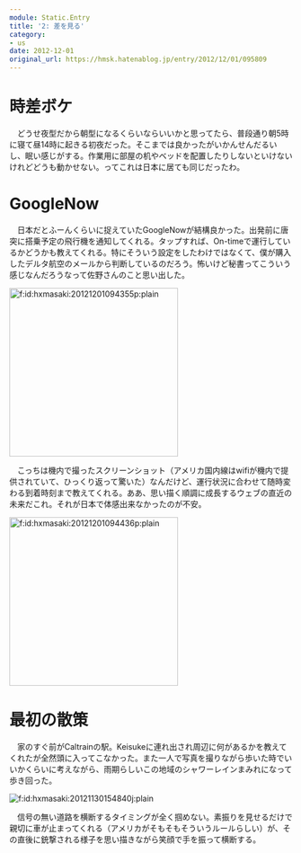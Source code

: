 ```yaml
---
module: Static.Entry
title: '2: 差を見る'
category:
- us
date: 2012-12-01
original_url: https://hmsk.hatenablog.jp/entry/2012/12/01/095809
---
```


# 時差ボケ
　どうせ夜型だから朝型になるくらいならいいかと思ってたら、普段通り朝5時に寝て昼14時に起きる初夜だった。そこまでは良かったがいかんせんだるいし、眠い感じがする。作業用に部屋の机やベッドを配置したりしないといけないけれどどうも動かせない。ってこれは日本に居ても同じだったわ。

# GoogleNow
　日本だとふーんくらいに捉えていたGoogleNowが結構良かった。出発前に唐突に搭乗予定の飛行機を通知してくれる。タップすれば、On-timeで運行しているかどうかも教えてくれる。特にそういう設定をしたわけではなくて、僕が購入したデルタ航空のメールから判断しているのだろう。怖いけど秘書ってこういう感じなんだろうなって佐野さんのこと思い出した。

<img src="http://cdn-ak.f.st-hatena.com/images/fotolife/h/hxmasaki/20121201/20121201094355.png" alt="f:id:hxmasaki:20121201094355p:plain" title="f:id:hxmasaki:20121201094355p:plain" class="hatena-fotolife" itemprop="image" width="300px">

　こっちは機内で撮ったスクリーンショット（アメリカ国内線はwifiが機内で提供されていて、ひっくり返って驚いた）なんだけど、運行状況に合わせて随時変わる到着時刻まで教えてくれる。ああ、思い描く順調に成長するウェブの直近の未来だこれ。それが日本で体感出来なかったのが不安。

<img src="http://cdn-ak.f.st-hatena.com/images/fotolife/h/hxmasaki/20121201/20121201094436.png" alt="f:id:hxmasaki:20121201094436p:plain" title="f:id:hxmasaki:20121201094436p:plain" class="hatena-fotolife" itemprop="image" width="300px">

# 最初の散策
　家のすぐ前がCaltrainの駅。Keisukeに連れ出され周辺に何があるかを教えてくれたが全然頭に入ってこなかった。また一人で写真を撮りながら歩いた時でいいかくらいに考えながら、雨期らしいこの地域のシャワーレインまみれになって歩き回った。
　<p><span itemscope itemtype="http://schema.org/Photograph"><img src="http://cdn-ak.f.st-hatena.com/images/fotolife/h/hxmasaki/20121130/20121130154840.jpg" alt="f:id:hxmasaki:20121130154840j:plain" title="f:id:hxmasaki:20121130154840j:plain" class="hatena-fotolife" itemprop="image"></span></p>

　信号の無い道路を横断するタイミングが全く掴めない。素振りを見せるだけで親切に車が止まってくれる（アメリカがそもそもそういうルールらしい）が、その直後に銃撃される様子を思い描きながら笑顔で手を振って横断する。
